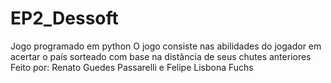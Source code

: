 # EP2_Dessoft
Jogo programado em python
O jogo consiste nas abilidades do jogador em acertar o país sorteado com base na distância de seus chutes anteriores
Feito por: Renato Guedes Passarelli e Felipe Lisbona Fuchs
